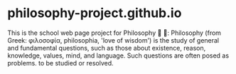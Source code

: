 # philosophy-project.github.io
This is the school web page project for Philosophy &#127776;
&#xf501;: Philosophy (from Greek: φιλοσοφία, philosophia, 'love of wisdom') is the study of general and fundamental questions, such as those about existence, reason, knowledge, values, mind, and language. Such questions are often posed as problems. to be studied or resolved. 
